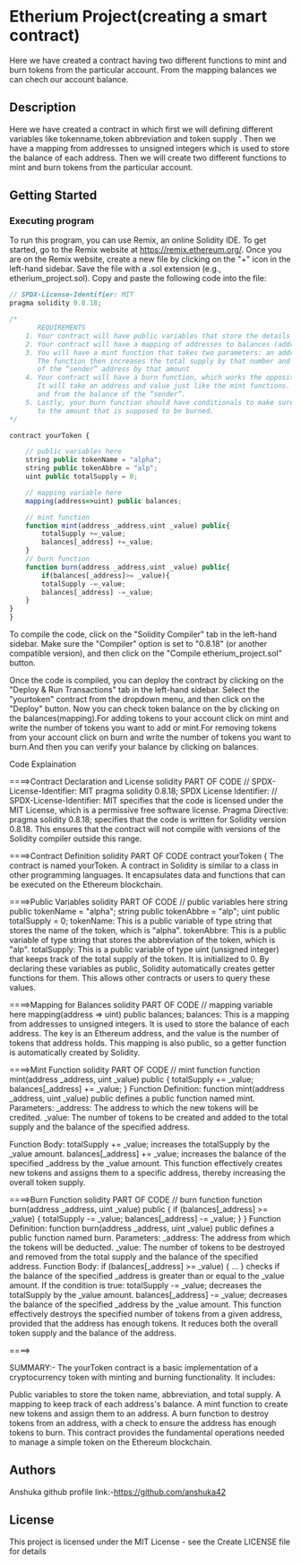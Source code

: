 # Etherium Project(creating a smart contract)
Here we have created a contract having two different functions to mint and burn tokens from the particular account. From the mapping balances we can chech our account balance.
## Description
Here we have created a contract in which first we will defining different variables like tokenname,token abbreviation and token supply . Then we have a mapping from addresses to unsigned integers which is used to store the balance of each address. Then we will create two different functions to mint and burn tokens from the particular account.
## Getting Started
### Executing program
To run this program, you can use Remix, an online Solidity IDE. To get started, go to the Remix website at https://remix.ethereum.org/.
Once you are on the Remix website, create a new file by clicking on the "+" icon in the left-hand sidebar. Save the file with a .sol extension (e.g., etherium_project.sol). Copy and paste the following code into the file:
```javascript
// SPDX-License-Identifier: MIT
pragma solidity 0.8.18;

/*
       REQUIREMENTS
    1. Your contract will have public variables that store the details about your coin (Token Name, Token Abbrv., Total Supply)
    2. Your contract will have a mapping of addresses to balances (address => uint)
    3. You will have a mint function that takes two parameters: an address and a value. 
       The function then increases the total supply by that number and increases the balance 
       of the “sender” address by that amount
    4. Your contract will have a burn function, which works the opposite of the mint function, as it will destroy tokens. 
       It will take an address and value just like the mint functions. It will then deduct the value from the total supply 
       and from the balance of the “sender”.
    5. Lastly, your burn function should have conditionals to make sure the balance of "sender" is greater than or equal 
       to the amount that is supposed to be burned.
*/

contract yourToken {

    // public variables here
    string public tokenName = "alpha";
    string public tokenAbbre = "alp";
    uint public totalSupply = 0;

    // mapping variable here
    mapping(address=>uint) public balances;

    // mint function
    function mint(address _address,uint _value) public{
        totalSupply +=_value;
        balances[_address] +=_value;
    }
    // burn function
    function burn(address _address,uint _value) public{
        if(balances[_address]>= _value){
        totalSupply -=_value;
        balances[_address] -=_value;
    }
}
} 
```


To compile the code, click on the "Solidity Compiler" tab in the left-hand sidebar. Make sure the "Compiler" option is set to "0.8.18" (or another compatible version), and then click on the "Compile etherium_project.sol" button.

Once the code is compiled, you can deploy the contract by clicking on the "Deploy & Run Transactions" tab in the left-hand sidebar. Select the "yourtoken" contract from the dropdown menu, and then click on the "Deploy" button.
Now you can check token balance on the by clicking on the balances(mapping).For adding tokens to your account click on mint and write the number of tokens you want to add or mint.For removing tokens from your account click on burn and write the number of tokens you want to burn.And then you can verify your balance by clicking on balances.


Code Explaination




====>Contract Declaration and License
solidity
PART OF CODE
// SPDX-License-Identifier: MIT
pragma solidity 0.8.18;
SPDX License Identifier: // SPDX-License-Identifier: MIT specifies that the code is licensed under the MIT License, which is a permissive free software license.
Pragma Directive: pragma solidity 0.8.18; specifies that the code is written for Solidity version 0.8.18. This ensures that the contract will not compile with versions of the Solidity compiler outside this range.


====>Contract Definition
solidity
PART OF CODE
contract yourToken {
The contract is named yourToken. A contract in Solidity is similar to a class in other programming languages. It encapsulates data and functions that can be executed on the Ethereum blockchain.

====>Public Variables
solidity
PART OF CODE
    // public variables here
    string public tokenName = "alpha";
    string public tokenAbbre = "alp";
    uint public totalSupply = 0;
tokenName: This is a public variable of type string that stores the name of the token, which is "alpha".
tokenAbbre: This is a public variable of type string that stores the abbreviation of the token, which is "alp".
totalSupply: This is a public variable of type uint (unsigned integer) that keeps track of the total supply of the token. It is initialized to 0.
By declaring these variables as public, Solidity automatically creates getter functions for them. This allows other contracts or users to query these values.

====>Mapping for Balances
solidity
PART OF CODE
    // mapping variable here
    mapping(address => uint) public balances;
balances: This is a mapping from addresses to unsigned integers. It is used to store the balance of each address. The key is an Ethereum address, and the value is the number of tokens that address holds. This mapping is also public, so a getter function is automatically created by Solidity.


====>Mint Function
solidity
PART OF CODE
    // mint function
    function mint(address _address, uint _value) public {
        totalSupply += _value;
        balances[_address] += _value;
    }
Function Definition: function mint(address _address, uint _value) public defines a public function named mint.
Parameters:
_address: The address to which the new tokens will be credited.
_value: The number of tokens to be created and added to the total supply and the balance of the specified address.

Function Body:
totalSupply += _value; increases the totalSupply by the _value amount.
balances[_address] += _value; increases the balance of the specified _address by the _value amount.
This function effectively creates new tokens and assigns them to a specific address, thereby increasing the overall token supply.


====>Burn Function
solidity
PART OF CODE
    // burn function
    function burn(address _address, uint _value) public {
        if (balances[_address] >= _value) {
            totalSupply -= _value;
            balances[_address] -= _value;
        }
    }
Function Definition: function burn(address _address, uint _value) public defines a public function named burn.
Parameters:
_address: The address from which the tokens will be deducted.
_value: The number of tokens to be destroyed and removed from the total supply and the balance of the specified address.
Function Body:
if (balances[_address] >= _value) { ... } checks if the balance of the specified _address is greater than or equal to the _value amount.
If the condition is true:
totalSupply -= _value; decreases the totalSupply by the _value amount.
balances[_address] -= _value; decreases the balance of the specified _address by the _value amount.
This function effectively destroys the specified number of tokens from a given address, provided that the address has enough tokens. It reduces both the overall token supply and the balance of the address.

====>

SUMMARY:-
The yourToken contract is a basic implementation of a cryptocurrency token with minting and burning functionality. It includes:

Public variables to store the token name, abbreviation, and total supply.
A mapping to keep track of each address's balance.
A mint function to create new tokens and assign them to an address.
A burn function to destroy tokens from an address, with a check to ensure the address has enough tokens to burn.
This contract provides the fundamental operations needed to manage a simple token on the Ethereum blockchain.


## Authors
Anshuka
github profile link:-https://github.com/anshuka42

## License

This project is licensed under the MIT License - see the Create LICENSE file for details






